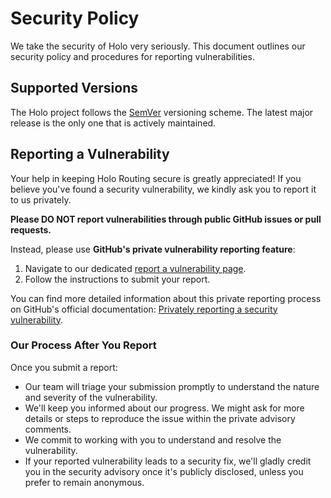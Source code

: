 # Security Policy

We take the security of Holo very seriously. This document outlines our security policy and procedures for reporting vulnerabilities.

## Supported Versions

The Holo project follows the [SemVer](https://semver.org/) versioning scheme. The latest major release is the only one that is actively maintained.

## Reporting a Vulnerability

Your help in keeping Holo Routing secure is greatly appreciated! If you believe you've found a security vulnerability, we kindly ask you to report it to us privately.

**Please DO NOT report vulnerabilities through public GitHub issues or pull requests.**

Instead, please use **GitHub's private vulnerability reporting feature**:

1. Navigate to our dedicated [report a vulnerability page](https://github.com/holo-routing/holo/security/advisories/new).
2. Follow the instructions to submit your report.

You can find more detailed information about this private reporting process on GitHub's official documentation: [Privately reporting a security vulnerability](https://docs.github.com/en/code-security/security-advisories/guidance-on-reporting-and-writing/privately-reporting-a-security-vulnerability#privately-reporting-a-security-vulnerability).

### Our Process After You Report

Once you submit a report:

* Our team will triage your submission promptly to understand the nature and severity of the vulnerability.
* We'll keep you informed about our progress. We might ask for more details or steps to reproduce the issue within the private advisory comments.
* We commit to working with you to understand and resolve the vulnerability.
* If your reported vulnerability leads to a security fix, we'll gladly credit you in the security advisory once it's publicly disclosed, unless you prefer to remain anonymous.
